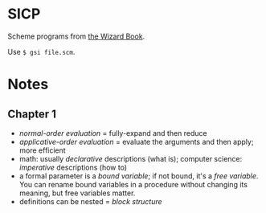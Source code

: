 # SICP
Scheme programs from [the Wizard Book](https://en.wikipedia.org/wiki/Structure_and_Interpretation_of_Computer_Programs).

Use `$ gsi file.scm`.

# Notes
## Chapter 1
- *normal-order evaluation* = fully-expand and then reduce
- *applicative-order evaluation* = evaluate the arguments and then apply; more efficient
- math: usually *declarative* descriptions (what is); computer science:
*imperative* descriptions (how to)
- a formal parameter is a *bound variable*; if not bound, it's a *free variable*.  You can rename bound variables in a procedure without changing its meaning, but free variables matter.
- definitions can be nested = *block structure*